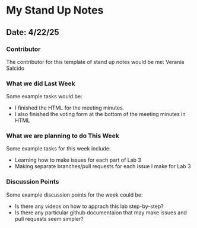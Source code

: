 # My Stand Up Notes

## Date: 4/22/25

### Contributor
The contributor for this template of stand up notes would be me: Verania Salcido

### What we did Last Week
Some example tasks would be:
- I finished the HTML for the meeting minutes.
- I also finished the voting form at the bottom of the meeting minutes in HTML

### What we are planning to do This Week
Some example tasks for this week include:
- Learning how to make issues for each part of Lab 3
- Making separate branches/pull requests for each issue I make for Lab 3

### Discussion Points
Some example discussion points for the week could be:
- Is there any videos on how to apprach this lab step-by-step?
- Is there any particular github documentaion that may make issues and pull requests seem simpler?